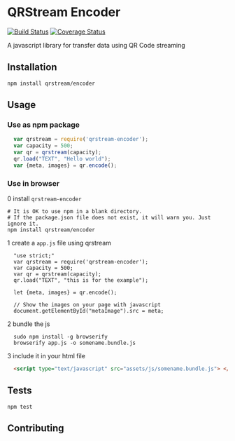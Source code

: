 QRStream Encoder
=========

[![Build Status](https://travis-ci.org/qrstream/encoder.svg?branch=master)](https://travis-ci.org/qrstream/encoder)
[![Coverage Status](https://coveralls.io/repos/github/qrstream/encoder/badge.svg?branch=master)](https://coveralls.io/github/qrstream/encoder?branch=master)

A javascript library for transfer data using QR Code streaming

## Installation

  `npm install qrstream/encoder`

## Usage

### Use as npm package
  ``` javascript
    var qrstream = require('qrstream-encoder');
    var capacity = 500;
    var qr = qrstream(capacity);
    qr.load("TEXT", "Hello world");
    var {meta, images} = qr.encode();
  ```

### Use in browser
  0 install `qrstream-encoder`
  ``` shell
  # It is OK to use npm in a blank directory.
  # If the package.json file does not exist, it will warn you. Just ignore it.
  npm install qrstream/encoder
  ```

  1 create a `app.js` file using qrstream
  ``` shell
    "use strict;"
    var qrstream = require('qrstream-encoder');
    var capacity = 500;
    var qr = qrstream(capacity);
    qr.load("TEXT", "this is for the example");

    let {meta, images} = qr.encode();

    // Show the images on your page with javascript
    document.getElementById("metaImage").src = meta;
  ```

  2 bundle the js
  ``` shell
    sudo npm install -g browserify
    browserify app.js -o somename.bundle.js
  ```

  3 include it in your html file
  ``` html
    <script type="text/javascript" src="assets/js/somename.bundle.js"> </script>
  ```

## Tests

  `npm test`

## Contributing

